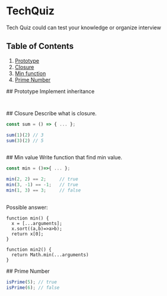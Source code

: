 # TechQuiz

Tech Quiz could can test your knowledge or organize interview 


## Table of Contents
1. [Prototype](#prototype)
1. [Closure](#closure)
1. [Min function](#min-value)
1. [Prime Number](#prime-number)

<a name="prototype"/>
## Prototype
Implement inheritance

```javascript
    

```

<a name="closure"/>
## Closure
Describe what is closure.

```javascript
const sum = () => { ... };

sum(1)(2) // 3
sum(3)(2) // 5   
 
```

<a name="min-value"/>
## Min value
Write function that find min value.

```javascript
const min = ()=>{ ... };

min(2, 2) == 2;     // true
min(3, -1) == -1;   // true
min(1, 3) == 3;     // false
 
```

Possible answer:
```
function min() {
  x = [...arguments];
  x.sort((a,b)=>a>b);
  return x[0];
}

function min2() {
  return Math.min(...arguments)
}
```

<a name="prime-number"/>
## Prime Number

```javascript
isPrime(5); // true
isPrime(6); // false
```
